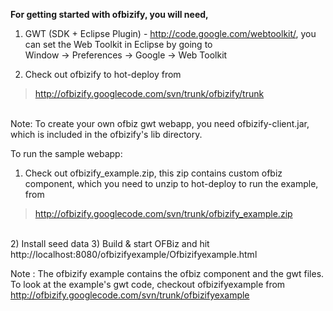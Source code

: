 **For getting started with ofbizify, you will need,**

1) GWT (SDK + Eclipse Plugin) - http://code.google.com/webtoolkit/, you can set the Web Toolkit in Eclipse by going to<br />Window -> Preferences -> Google -> Web Toolkit

2) Check out ofbizify to hot-deploy from
> http://ofbizify.googlecode.com/svn/trunk/ofbizify/trunk
<br />
Note: To create your own ofbiz gwt webapp, you need ofbizify-client.jar, which is included in the ofbizify's lib directory.

To run the sample webapp:
1) Check out ofbizify\_example.zip, this zip contains custom ofbiz component, which you need to unzip to hot-deploy to run the example, from
> http://ofbizify.googlecode.com/svn/trunk/ofbizify_example.zip
<br />
2) Install seed data
3) Build & start OFBiz and hit http://localhost:8080/ofbizifyexample/Ofbizifyexample.html

Note : The ofbizify example contains the ofbiz component and the gwt files. To look at the example's gwt code, checkout ofbizifyexample from http://ofbizify.googlecode.com/svn/trunk/ofbizifyexample